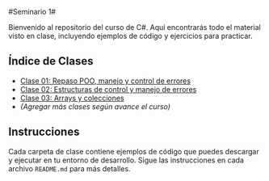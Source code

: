 #Seminario 1#

Bienvenido al repositorio del curso de C#. Aquí encontrarás todo el material visto en clase, incluyendo ejemplos de código y ejercicios para practicar.

## Índice de Clases
- [Clase 01: Repaso POO, manejo y control de errores](./Clase_01)
- [Clase 02: Estructuras de control y manejo de errores](./Clase_02)
- [Clase 03: Arrays y colecciones](./Clase_03)
- *(Agregar más clases según avance el curso)*

## Instrucciones
Cada carpeta de clase contiene ejemplos de código que puedes descargar y ejecutar en tu entorno de desarrollo. Sigue las instrucciones en cada archivo `README.md` para más detalles.

